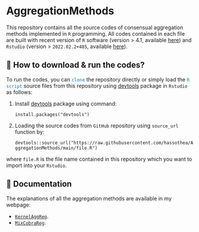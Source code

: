 # AggregationMethods

This repository contains all the source codes of consensual aggregation methods implemented in `R` programming. All codes contained in each file are built with recent version of `R` software (version $>$ 4.1, available [here](https://cran.r-project.org/bin/windows/base/)) and `Rstudio` (version > `2022.02.2+485`, available [here](https://www.rstudio.com/products/rstudio/download/#download)).

## &#128270; How to download & run the codes?

To run the codes, you can <span style="color: #097BC1">`clone`</span> the repository directly or simply load the <span style="color: #097BC1">`R script`</span> source files from this repository using [devtools](https://cran.r-project.org/web/packages/devtools/index.html) package in `Rstudio` as follows:

1. Install [devtools](https://cran.r-project.org/web/packages/devtools/index.html) package using command: 

    `install.packages("devtools")`

2. Loading the source codes from `GitHub` repository using `source_url` function by: 

    `devtools::source_url("https://raw.githubusercontent.com/hassothea/AggregationMethods/main/file.R")`

where `file.R` is the file name contained in this repository which you want to import into your `Rstudio`.

## &#128214; Documentation

The explanations of all the aggregation methods are available in my webpage:

-  [`KernelAggReg`](https://hassothea.github.io/files/KernelAggReg/KernelAggReg.html).
- [`MixCobraReg`](https://hassothea.github.io/files/KernelAggReg/MixCobraReg.html).
